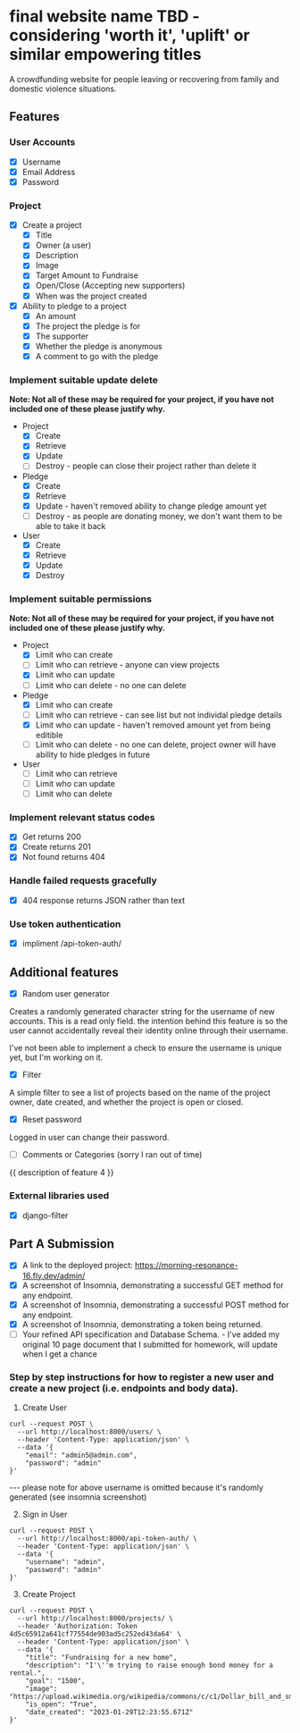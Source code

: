 # final website name TBD - considering 'worth it', 'uplift' or similar empowering titles

A crowdfunding website for people leaving or recovering from family and domestic violence situations.

## Features

### User Accounts

- [X] Username
- [X] Email Address
- [X] Password

### Project

- [X] Create a project
  - [X] Title
  - [X] Owner (a user)
  - [X] Description
  - [X] Image
  - [X] Target Amount to Fundraise
  - [X] Open/Close (Accepting new supporters)
  - [X] When was the project created
- [X] Ability to pledge to a project
  - [X] An amount
  - [X] The project the pledge is for
  - [X] The supporter
  - [X] Whether the pledge is anonymous
  - [X] A comment to go with the pledge
  
### Implement suitable update delete

**Note: Not all of these may be required for your project, if you have not included one of these please justify why.**

- Project
  - [X] Create
  - [X] Retrieve
  - [X] Update
  - [ ] Destroy - people can close their project rather than delete it
- Pledge
  - [X] Create
  - [X] Retrieve
  - [X] Update - haven't removed ability to change pledge amount yet
  - [ ] Destroy - as people are donating money, we don't want them to be able to take it back
- User
  - [X] Create
  - [X] Retrieve
  - [X] Update
  - [X] Destroy

### Implement suitable permissions

**Note: Not all of these may be required for your project, if you have not included one of these please justify why.**

- Project
  - [X] Limit who can create
  - [ ] Limit who can retrieve - anyone can view projects
  - [X] Limit who can update
  - [ ] Limit who can delete - no one can delete
- Pledge
  - [X] Limit who can create
  - [ ] Limit who can retrieve - can see list but not individal pledge details
  - [X] Limit who can update - haven't removed amount yet from being editible
  - [ ] Limit who can delete - no one can delete, project owner will have ability to hide pledges in future
- User
  - [ ] Limit who can retrieve
  - [ ] Limit who can update
  - [ ] Limit who can delete

### Implement relevant status codes

- [X] Get returns 200
- [X] Create returns 201
- [X] Not found returns 404

### Handle failed requests gracefully 

- [X] 404 response returns JSON rather than text

### Use token authentication

- [X] impliment /api-token-auth/

## Additional features

- [X] Random user generator

Creates a randomly generated character string for the username of new accounts. This is a read only field. the intention behind this feature is so the user cannot accidentally reveal their identity online through their username. 

I've not been able to implement a check to ensure the username is unique yet, but I'm working on it.

- [X] Filter

A simple filter to see a list of projects based on the name of the project owner, date created, and whether the project is open or closed.

- [X] Reset password

Logged in user can change their password.

- [ ] Comments or Categories (sorry I ran out of time)

{{ description of feature 4 }}

### External libraries used

- [X] django-filter


## Part A Submission

- [X] A link to the deployed project: https://morning-resonance-16.fly.dev/admin/
- [X] A screenshot of Insomnia, demonstrating a successful GET method for any endpoint.
- [X] A screenshot of Insomnia, demonstrating a successful POST method for any endpoint.
- [X] A screenshot of Insomnia, demonstrating a token being returned.
- [ ] Your refined API specification and Database Schema. - I've added my original 10 page document that I submitted for homework, will update when I get a chance

### Step by step instructions for how to register a new user and create a new project (i.e. endpoints and body data).

1. Create User

```shell
curl --request POST \
  --url http://localhost:8000/users/ \
  --header 'Content-Type: application/json' \
  --data '{
	"email": "admin5@admin.com",
	"password": "admin"
}'
```
--- please note for above username is omitted because it's randomly generated (see insomnia screenshot)

2. Sign in User

```shell
curl --request POST \
  --url http://localhost:8000/api-token-auth/ \
  --header 'Content-Type: application/json' \
  --data '{
	"username": "admin",
	"password": "admin"
}'
```

3. Create Project

```shell
curl --request POST \
  --url http://localhost:8000/projects/ \
  --header 'Authorization: Token 4d5c65912a641cf77554de903ad5c252ed43da64' \
  --header 'Content-Type: application/json' \
  --data '{
	"title": "Fundraising for a new home",
	"description": "I'\''m trying to raise enough bond money for a rental.",
	"goal": "1500",
	"image": "https://upload.wikimedia.org/wikipedia/commons/c/c1/Dollar_bill_and_small_change.jpg",
	"is_open": "True",
	"date_created": "2023-01-29T12:23:55.671Z"
}'
```